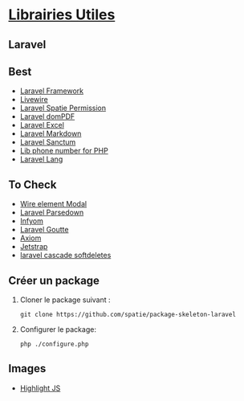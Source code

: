 # [Librairies Utiles](readme.md)

## Laravel

## Best

* [Laravel Framework](https://laravel.com/)
* [Livewire](https://livewire.laravel.com/)
* [Laravel Spatie Permission](https://github.com/spatie/laravel-permission)
* [Laravel domPDF](https://github.com/barryvdh/laravel-dompdf)
* [Laravel Excel](https://docs.laravel-excel.com/3.1/getting-started/installation.html)
* [Laravel Markdown](https://github.com/GrahamCampbell/Laravel-Markdown)
* [Laravel Sanctum](https://laravel.com/docs/8.x/sanctum)
* [Lib phone number for PHP](https://github.com/giggsey/libphonenumber-for-php#installation)
* [Laravel Lang](https://github.com/Laravel-Lang/lang)

## To Check

* [Wire element Modal](https://github.com/wire-elements/modal)
* [Laravel Parsedown](https://github.com/parsedown/laravel)
* [Infyom](https://infyom.com/)
* [Laravel Goutte](https://github.com/dweidner/laravel-goutte)
* [Axiom](https://github.com/caneara/axiom)
* [Jetstrap](https://github.com/nascent-africa/jetstrap)
* [laravel cascade softdeletes](https://github.com/michaeldyrynda/laravel-cascade-soft-deletes)

## Créer un package

1. Cloner le package suivant :

   ```console
   git clone https://github.com/spatie/package-skeleton-laravel
   ```

1. Configurer le package:

    ```console
    php ./configure.php
    ```

## Images

* [Highlight JS](https://highlightjs.org/laravel)
